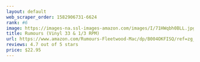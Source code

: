 ```yaml
---
layout: default 
﻿web_scraper_order: 1582906731-6624
rank: #6
image: https://images-na.ssl-images-amazon.com/images/I/71HWqbh0BLL.jpg
title: Rumours (Vinyl 33 & 1/3 RPM)
url: https://www.amazon.com/Rumours-Fleetwood-Mac/dp/B004OKFISQ/ref=zg_mw_music_6?_encoding=UTF8&psc=1&refRID=W62ZJ4MEWNEZHB0GJJHX
reviews: 4.7 out of 5 stars
price: $22.95 
---
```

